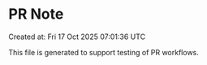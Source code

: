# PR Note

Created at: Fri 17 Oct 2025 07:01:36 UTC

This file is generated to support testing of PR workflows.
